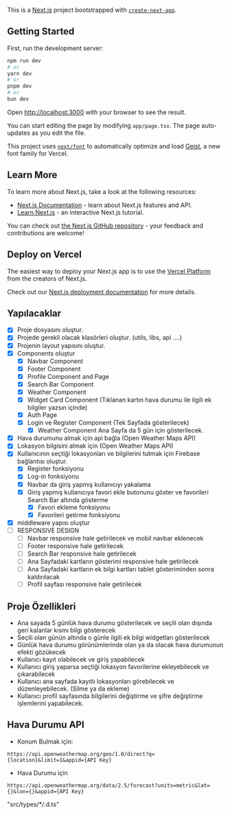 This is a [Next.js](https://nextjs.org) project bootstrapped with [`create-next-app`](https://nextjs.org/docs/app/api-reference/cli/create-next-app).

## Getting Started

First, run the development server:

```bash
npm run dev
# or
yarn dev
# or
pnpm dev
# or
bun dev
```

Open [http://localhost:3000](http://localhost:3000) with your browser to see the result.

You can start editing the page by modifying `app/page.tsx`. The page auto-updates as you edit the file.

This project uses [`next/font`](https://nextjs.org/docs/app/building-your-application/optimizing/fonts) to automatically optimize and load [Geist](https://vercel.com/font), a new font family for Vercel.

## Learn More

To learn more about Next.js, take a look at the following resources:

- [Next.js Documentation](https://nextjs.org/docs) - learn about Next.js features and API.
- [Learn Next.js](https://nextjs.org/learn) - an interactive Next.js tutorial.

You can check out [the Next.js GitHub repository](https://github.com/vercel/next.js) - your feedback and contributions are welcome!

## Deploy on Vercel

The easiest way to deploy your Next.js app is to use the [Vercel Platform](https://vercel.com/new?utm_medium=default-template&filter=next.js&utm_source=create-next-app&utm_campaign=create-next-app-readme) from the creators of Next.js.

Check out our [Next.js deployment documentation](https://nextjs.org/docs/app/building-your-application/deploying) for more details.

## Yapılacaklar

- [x] Proje dosyasını oluştur.
- [x] Projede gerekli olacak klasörleri oluştur. (utils, libs, api ....)
- [x] Projenin layout yapısını oluştur.
- [x] Components oluştur
  - [x] Navbar Component
  - [x] Footer Component
  - [x] Profile Component and Page
  - [x] Search Bar Component
  - [x] Weather Component
  - [x] Widget Card Component (Tıklanan kartın hava durumu ile ilgili ek bilgiler yazsın içinde)
  - [x] Auth Page
  - [x] Login ve Register Component (Tek Sayfada gösterilecek)
    - [x] Weather Component Ana Sayfa da 5 gün için gösterilecek.
- [x] Hava durumunu almak için api bağla (Open Weather Maps API)
- [x] Lokasyon bilgisini almak için (Open Weather Maps API)
- [x] Kullanıcının seçtiği lokasyonları ve bilgilerini tutmak için Firebase bağlantısı oluştur.
  - [x] Register fonksiyonu
  - [x] Log-in fonksiyonu
  - [x] Navbar da giriş yapmış kullanıcıyı yakalama
  - [x] Giriş yapmış kullanıcıya favori ekle butonunu göster ve favorileri Search Bar altında gösterme
    - [x] Favori ekleme fonksiyonu
    - [x] Favorileri getirme fonksiyonu
- [x] middleware yapısı oluştur
- [ ] RESPONSIVE DESIGN
  - [ ] Navbar responsive hale getirilecek ve mobil navbar eklenecek
  - [ ] Footer responsive hale getirilecek
  - [ ] Search Bar responsive hale getirilecek
  - [ ] Ana Sayfadaki kartların gösterimi responsive hale getirilecek
  - [ ] Ana Sayfadaki kartların ek bilgi kartları tablet gösteriminden sonra kaldırılacak
  - [ ] Profil sayfası responsive hale getirilecek

## Proje Özellikleri

- Ana sayada 5 günlük hava durumu gösterilecek ve seçili olan dışında geri kalanlar kısmı bilgi gösterecek
- Seçili olan günün altında o günle ilgili ek bilgi widgetları gösterilecek
- Günlük hava durumu görünümlerinde olan ya da olacak hava durumunun efekti gözükecek
- Kullanıcı kayıt olabilecek ve giriş yapabilecek
- Kullanıcı giriş yaparsa seçtiği lokasyon favorilerine ekleyebilecek ve çıkarabilecek
- Kullanıcı ana sayfada kayıtlı lokasyonları görebilecek ve düzenleyebilecek. (Silme ya da ekleme)
- Kullanıcı profil sayfasında bilgilerini değiştirme ve şifre değiştirme işlemlerini yapabilecek.

## Hava Durumu API

- Konum Bulmak için:

```http
https://api.openweathermap.org/geo/1.0/direct?q={location}&limit=1&appid={API Key}
```

- Hava Durumu için

```http
https://api.openweathermap.org/data/2.5/forecast?units=metric&lat={}&lon={}&appid={API Key}
```

"src/types/\*_/_.d.ts"
